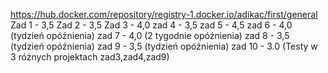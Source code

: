 https://hub.docker.com/repository/registry-1.docker.io/adikac/first/general
Zad 1 - 3,5
Zad 2 - 3,5
Zad 3 - 4,0
zad 4 - 3,5
zad 5 - 4,5
zad 6 - 4,0 (tydzień opóźnienia)
zad 7 - 4,0 (2 tygodnie opóźnienia)
zad 8 - 3,5 (tydzień opóźnienia)
zad 9 - 3,5 (tydzień opóźnienia)
zad 10 - 3.0 (Testy w 3 różnych projektach zad3,zad4,zad9)